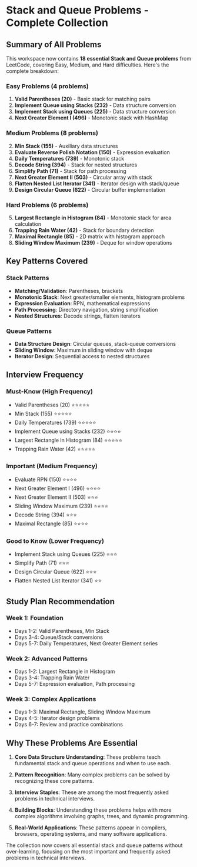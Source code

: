 # Stack and Queue Problems - Complete Collection

## Summary of All Problems

This workspace now contains **18 essential Stack and Queue problems** from LeetCode, covering Easy, Medium, and Hard difficulties. Here's the complete breakdown:

### Easy Problems (4 problems)

1. **Valid Parentheses (20)** - Basic stack for matching pairs
2. **Implement Queue using Stacks (232)** - Data structure conversion
3. **Implement Stack using Queues (225)** - Data structure conversion
4. **Next Greater Element I (496)** - Monotonic stack with HashMap

### Medium Problems (8 problems)

2. **Min Stack (155)** - Auxiliary data structures
3. **Evaluate Reverse Polish Notation (150)** - Expression evaluation
4. **Daily Temperatures (739)** - Monotonic stack
5. **Decode String (394)** - Stack for nested structures
6. **Simplify Path (71)** - Stack for path processing
7. **Next Greater Element II (503)** - Circular array with stack
8. **Flatten Nested List Iterator (341)** - Iterator design with stack/queue
9. **Design Circular Queue (622)** - Circular buffer implementation

### Hard Problems (6 problems)

5. **Largest Rectangle in Histogram (84)** - Monotonic stack for area calculation
6. **Trapping Rain Water (42)** - Stack for boundary detection
7. **Maximal Rectangle (85)** - 2D matrix with histogram approach
8. **Sliding Window Maximum (239)** - Deque for window operations

## Key Patterns Covered

### Stack Patterns

- **Matching/Validation**: Parentheses, brackets
- **Monotonic Stack**: Next greater/smaller elements, histogram problems
- **Expression Evaluation**: RPN, mathematical expressions
- **Path Processing**: Directory navigation, string simplification
- **Nested Structures**: Decode strings, flatten iterators

### Queue Patterns

- **Data Structure Design**: Circular queues, stack-queue conversions
- **Sliding Window**: Maximum in sliding window with deque
- **Iterator Design**: Sequential access to nested structures

## Interview Frequency

### Must-Know (High Frequency)

- Valid Parentheses (20) ⭐⭐⭐⭐⭐
- Min Stack (155) ⭐⭐⭐⭐⭐
- Daily Temperatures (739) ⭐⭐⭐⭐⭐
- Implement Queue using Stacks (232) ⭐⭐⭐⭐
- Largest Rectangle in Histogram (84) ⭐⭐⭐⭐⭐
- Trapping Rain Water (42) ⭐⭐⭐⭐⭐

### Important (Medium Frequency)

- Evaluate RPN (150) ⭐⭐⭐⭐
- Next Greater Element I (496) ⭐⭐⭐⭐
- Next Greater Element II (503) ⭐⭐⭐
- Sliding Window Maximum (239) ⭐⭐⭐⭐
- Decode String (394) ⭐⭐⭐
- Maximal Rectangle (85) ⭐⭐⭐⭐

### Good to Know (Lower Frequency)

- Implement Stack using Queues (225) ⭐⭐⭐
- Simplify Path (71) ⭐⭐⭐
- Design Circular Queue (622) ⭐⭐⭐
- Flatten Nested List Iterator (341) ⭐⭐

## Study Plan Recommendation

### Week 1: Foundation

- Days 1-2: Valid Parentheses, Min Stack
- Days 3-4: Queue/Stack conversions
- Days 5-7: Daily Temperatures, Next Greater Element series

### Week 2: Advanced Patterns

- Days 1-2: Largest Rectangle in Histogram
- Days 3-4: Trapping Rain Water
- Days 5-7: Expression evaluation, Path processing

### Week 3: Complex Applications

- Days 1-3: Maximal Rectangle, Sliding Window Maximum
- Days 4-5: Iterator design problems
- Days 6-7: Review and practice combinations

## Why These Problems Are Essential

1. **Core Data Structure Understanding**: These problems teach fundamental stack and queue operations and when to use each.

2. **Pattern Recognition**: Many complex problems can be solved by recognizing these core patterns.

3. **Interview Staples**: These are among the most frequently asked problems in technical interviews.

4. **Building Blocks**: Understanding these problems helps with more complex algorithms involving graphs, trees, and dynamic programming.

5. **Real-World Applications**: These patterns appear in compilers, browsers, operating systems, and many software applications.

The collection now covers all essential stack and queue patterns without over-learning, focusing on the most important and frequently asked problems in technical interviews.

